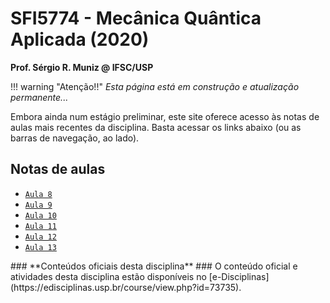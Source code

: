 # SFI5774 - Mecânica Quântica Aplicada (2020)
**Prof. Sérgio R. Muniz @ IFSC/USP**

!!! warning "Atenção!!"
    *Esta página está em construção e atualização permanente...*

Embora ainda num estágio preliminar, este site oferece acesso às notas de aulas mais recentes da disciplina. Basta acessar os links abaixo (ou as barras de navegação, ao lado).

<p></p> 

## Notas de aulas 

* [`Aula 8`](./Aulas_S5-S6/#5-estrutura-matematica-da-mecanica-quantica)
* [`Aula 9`](./Aulas_S5-S6/#53-espacos-de-hilbert-espacos-vetoriais-da-mq)
* [`Aula 10`](./Aulas_S5-S6/#algebra-de-dirac)
* [`Aula 11`](./Aulas_S7/)
* [`Aula 12`](./Aulas_S7/#59-subespacos-e-projetores)
* [`Aula 13`](./Aula13_Lab1/)

<p></p>
### **Conteúdos oficiais desta disciplina** ###
O conteúdo oficial e atividades desta disciplina estão disponíveis no [e-Disciplinas](https://edisciplinas.usp.br/course/view.php?id=73735).
